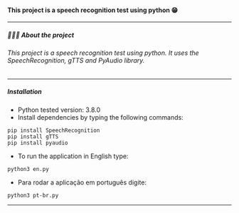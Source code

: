 

#### This project is a speech recognition test using python 😁
------------
##### 👨🏻‍💻 About the project
###### This project is a speech recognition test using python. It uses the SpeechRecognition, gTTS and PyAudio library.


------------
##### Installation


- Python tested version: 3.8.0
- Install dependencies by typing the following commands:
```
pip install SpeechRecognition
pip install gTTS
pip install pyaudio

```
- To run the application in English type:
```
python3 en.py
```
- Para rodar a aplicação em português digite:
```
python3 pt-br.py
```
------------

